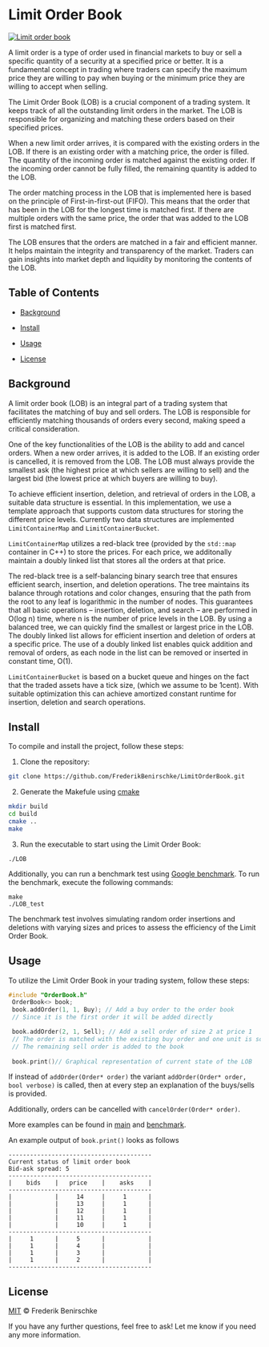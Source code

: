 # Limit Order Book

[![Limit order book](https://img.shields.io/badge/readme%20style-standard-brightgreen.svg?style=flat-square)](https://github.com/FrederikBenirschke/LimitOrderBook)


A limit order is a type of order used in financial markets to buy or sell a specific quantity of a security at a specified price or better. It is a fundamental concept in trading where traders can specify the maximum price they are willing to pay when buying or the minimum price they are willing to accept when selling.

The Limit Order Book (LOB) is a crucial component of a trading system. It keeps track of all the outstanding limit orders in the market. The LOB is responsible for organizing and matching these orders based on their specified prices.

When a new limit order arrives, it is compared with the existing orders in the LOB. If there is an existing order with a matching price, the order is filled. The quantity of the incoming order is matched against the existing order. If the incoming order cannot be fully filled, the remaining quantity is added to the LOB.

The order matching process in the LOB  that is implemented here is based on the principle of First-in-first-out (FIFO). This means that the order that has been in the LOB for the longest time is matched first. If there are multiple orders with the same price, the order that was added to the LOB first is matched first.

The LOB ensures that the orders are matched in a fair and efficient manner. It helps maintain the integrity and transparency of the market. Traders can gain insights into market depth and liquidity by monitoring the contents of the LOB.

## Table of Contents

- [Background](#background)
- [Install](#install)
- [Usage](#usage)

- [License](#license)

## Background
A limit order book (LOB) is an integral part of a trading system that facilitates the matching of buy and sell orders. The LOB is responsible for efficiently matching thousands of orders every second, making speed a critical consideration. 

One of the key functionalities of the LOB is the ability to add and cancel orders. When a new order arrives, it is added to the LOB. If an existing order is cancelled, it is removed from the LOB. The LOB must always provide the smallest ask (the highest price at which sellers are willing to sell) and the largest bid (the lowest price at which buyers are willing to buy).

To achieve efficient insertion, deletion, and retrieval of orders in the LOB, a suitable data structure is essential. In this implementation, we use a template approach that supports custom data structures for storing the different price levels.
Currently two data structures are implemented `LimitContainerMap` and `LimitContainerBucket`.

`LimitContainerMap` utilizes a red-black tree (provided by the `std::map` container in C++) to store the prices. For each price, we additonally maintain a doubly linked list that stores all the orders at that price.

The red-black tree is a self-balancing binary search tree that ensures efficient search, insertion, and deletion operations. The tree maintains its balance through rotations and color changes, ensuring that the path from the root to any leaf is logarithmic in the number of nodes. This guarantees that all basic operations – insertion, deletion, and search – are performed in O(log n) time, where n is the number of price levels in the LOB. By using a balanced tree, we can quickly find the smallest or largest price in the LOB. The doubly linked list allows for efficient insertion and deletion of orders at a specific price. The use of a doubly linked list enables quick addition and removal of orders, as each node in the list can be removed or inserted in constant time, O(1).

`LimitContainerBucket` is based on a bucket queue and hinges on the fact that the traded assets have a tick size, (which we assume to be 1cent).
With suitable optimization this can achieve amortized constant runtime for insertion, deletion and search operations.



## Install

To compile and install the project, follow these steps:

1. Clone the repository:

```bash
git clone https://github.com/FrederikBenirschke/LimitOrderBook.git
```

2. Generate the Makefule using
 [cmake](https://cmake.org)

```bash 
mkdir build
cd build
cmake ..
make
```
 3. Run the executable to start using the Limit Order Book:
```
./LOB
```

Additionally, you can run a benchmark test using [Google benchmark](https://github.com/google/benchmark). To run the benchmark, execute the following commands:
```
make
./LOB_test
```
The benchmark test involves simulating random order insertions and deletions with varying sizes and prices to assess the efficiency of the Limit Order Book.


## Usage
To utilize the Limit Order Book in your trading system, follow these steps:

```c++
#include "OrderBook.h"
 OrderBook<> book;
 book.addOrder(1, 1, Buy); // Add a buy order to the order book
 // Since it is the first order it will be added directly

 book.addOrder(2, 1, Sell); // Add a sell order of size 2 at price 1
 // The order is matched with the existing buy order and one unit is sold
 // The remaining sell order is added to the book
 
 book.print()// Graphical representation of current state of the LOB

```

If instead of `addOrder(Order* order)` the variant `addOrder(Order* order, bool verbose)` is called, then at every step an explanation of the buys/sells is provided.

Additionally, orders can be cancelled with `cancelOrder(Order* order)`.

More examples can be found in [main](src/main.cpp) and [benchmark](Test/LOBtest.cpp).



An example output of `book.print()` looks as follows
```console
----------------------------------------
Current status of limit order book 
Bid-ask spread: 5
----------------------------------------
|    bids    |   price    |    asks    |
----------------------------------------
|            |     14     |     1      |
|            |     13     |     1      |
|            |     12     |     1      |
|            |     11     |     1      |
|            |     10     |     1      |
----------------------------------------
|     1      |     5      |            |
|     1      |     4      |            |
|     1      |     3      |            |
|     1      |     2      |            |
----------------------------------------
```
 
   








## License

[MIT](LICENSE) © Frederik Benirschke

If you have any further questions, feel free to ask!
Let me know if you need any more information.